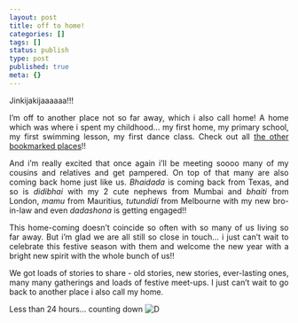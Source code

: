 ```yaml
---
layout: post
title: off to home!
categories: []
tags: []
status: publish
type: post
published: true
meta: {}
---
```

<p align="justify">Jinkijakijaaaaaa!!!</p>
<p align="justify">I’m off to another place not so far away, which i also call home! A home which was where i spent my childhood... my first home, my primary school, my first swimming lesson, my first dance class. Check out all <a href="http://maps.google.com/maps?q=http://bbs.keyhole.com/ubb/download.php%3FNumber%3D722822&amp;t=k&amp;om=1&amp;ie=UTF8&amp;z=14">the other bookmarked places</a>!!</p>
<p align="justify">And i’m really excited that once again i’ll be meeting soooo many of my cousins and relatives and get pampered. On top of that many are also coming back home just like us. <em>Bhaidada</em> is coming back from Texas, and so is <em>didibhai </em>with my 2 cute nephews from Mumbai and <em>bhaiti</em> from London, <em>mamu</em> from Mauritius<em>,</em> <em>tutundidi</em> from Melbourne with my new bro-in-law and even <em>dadashona</em> is getting engaged!!</p>
<p align="justify">This home-coming doesn’t coincide so often with so many of us living so far away. But i’m glad we are all still so close in touch… i just can’t wait to celebrate this festive season with them and welcome the new year with a bright new spirit with the whole bunch of us!!</p>
<p align="justify">We got loads of stories to share - old stories, new stories, ever-lasting ones, many many gatherings and loads of festive meet-ups. I just can’t wait to go back to another place i also call my home.</p>
<p align="justify">Less than 24 hours… counting down <img src="http://revel.wordpress.com/wp-includes/images/smilies/icon_biggrin.gif" alt="D" class="wp-smiley" /></p>
